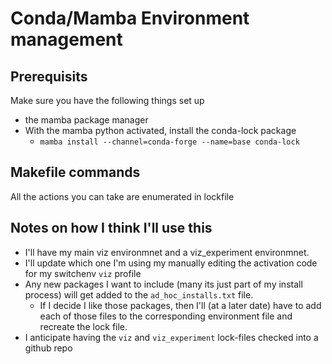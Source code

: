 # Conda/Mamba Environment management

## Prerequisits
Make sure you have the following things set up
* the mamba package manager
* With the mamba python activated, install the conda-lock package
    * `mamba install --channel=conda-forge --name=base conda-lock`

## Makefile commands
All the actions you can take are enumerated in lockfile

## Notes on how I think I'll use this
* I'll have my main viz environmnet and a viz_experiment environmnet.  
* I'll update which one I'm using my manually editing the activation code for my switchenv `viz` profile
* Any new packages I want to include (many its just part of my install process) will get added to the `ad_hoc_installs.txt` file.
    * If I decide I like those packages, then I'll (at a later date) have to add each of those files to the corresponding environment
      file and recreate the lock file.
* I anticipate having the `viz` and `viz_experiment` lock-files checked into a github repo 
